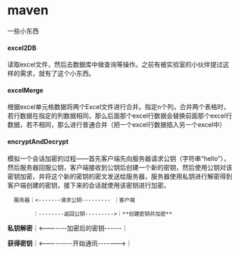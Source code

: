 # maven
一些小东西

#### excel2DB
读取excel文件，然后去数据库中做查询等操作。之前有被实验室的小伙伴提过这样的需求，就有了这个小东西。

#### excelMerge
根据excel单元格数据将两个Excel文件进行合并。指定n个列，合并两个表格时，若行数据在指定的列数据相同，那么后面那个excel行数据会替换前面那个excel行数据，若不相同，那么进行普通合并（把一个excel行数据插入另一个excel中）

#### encryptAndDecrypt
模拟一个会话加密的过程——首先客户端先向服务器请求公钥（字符串“hello”），然后服务器回服公钥，客户端接收到公钥后创建一个新的密钥，然后使用公钥对该密钥加密，并将这个新的密钥的密文发送给服务器，服务器使用私钥进行解密得到客户端创建的密钥，接下来的会话就使用该密钥进行加密。

      服务器｜<-------请求公钥--------- ｜客户端

            ｜--------返回公钥--------->｜**创建密钥并加密**

**私钥解密**｜<-------加密后的密钥------｜

**获得密钥**｜<---------开始通讯------->｜

